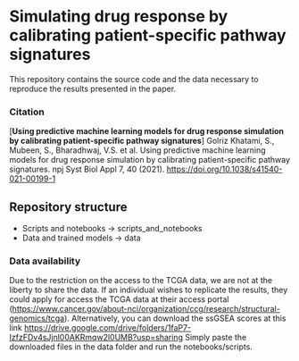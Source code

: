 # Simulating drug response by calibrating patient-specific pathway signatures
This repository contains the source code and the data necessary to reproduce the results presented
in the paper.

### Citation

[**Using predictive machine learning models for drug response simulation by calibrating patient-specific pathway signatures**]
Golriz Khatami, S., Mubeen, S., Bharadhwaj, V.S. et al. Using predictive machine learning models for drug response simulation by calibrating patient-specific pathway signatures. npj Syst Biol Appl 7, 40 (2021). https://doi.org/10.1038/s41540-021-00199-1 

## Repository structure

- Scripts and notebooks -> scripts_and_notebooks 
- Data and trained models -> data

### Data availability
Due to the restriction on the access to the TCGA data, we are not at the liberty to share the data. If an individual
wishes to replicate the results, they could apply for access the TCGA data at their access portal
(https://www.cancer.gov/about-nci/organization/ccg/research/structural-genomics/tcga). Alternatively, you can download
the ssGSEA scores at this link https://drive.google.com/drive/folders/1faP7-IzfzFDv4sJjnl00AKRmqw2l0UMB?usp=sharing
Simply paste the downloaded files in the data folder and run the notebooks/scripts.
